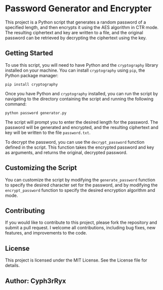 # Password Generator and Encrypter

This project is a Python script that generates a random password of a specified length, and then encrypts it using the AES algorithm in CTR mode. The resulting ciphertext and key are written to a file, and the original password can be retrieved by decrypting the ciphertext using the key.

## Getting Started

To use this script, you will need to have Python and the `cryptography` library installed on your machine. You can install `cryptography` using `pip`, the Python package manager:

``` pip install cryptography ```


Once you have Python and `cryptography` installed, you can run the script by navigating to the directory containing the script and running the following command:

``` python password generator.py ```


The script will prompt you to enter the desired length for the password. The password will be generated and encrypted, and the resulting ciphertext and key will be written to the file `password.txt`.

To decrypt the password, you can use the `decrypt_password` function defined in the script. This function takes the encrypted password and key as arguments, and returns the original, decrypted password.

## Customizing the Script

You can customize the script by modifying the `generate_password` function to specify the desired character set for the password, and by modifying the `encrypt_password` function to specify the desired encryption algorithm and mode.

## Contributing

If you would like to contribute to this project, please fork the repository and submit a pull request. I welcome all contributions, including bug fixes, new features, and improvements to the code.

## License

This project is licensed under the MIT License. See the License file for details.


## Author: Cyph3rRyx
